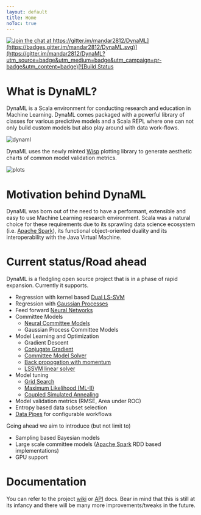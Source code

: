 ```yaml
---
layout: default
title: Home
noToc: true
---
```


[![Join the chat at https://gitter.im/mandar2812/DynaML](https://badges.gitter.im/mandar2812/DynaML.svg)](https://gitter.im/mandar2812/DynaML?utm_source=badge&utm_medium=badge&utm_campaign=pr-badge&utm_content=badge)[![Build Status](https://travis-ci.org/mandar2812/DynaML.svg?branch=branch-1.0)](https://travis-ci.org/mandar2812/DynaML)

What is DynaML?
=================
DynaML is a Scala environment for conducting research and education in Machine Learning. DynaML comes packaged with a powerful library of classes for various predictive models and a Scala REPL where one can not only build custom models but also play around with data work-flows.

![dynaml](https://cloud.githubusercontent.com/assets/1389553/13198526/4481d1b6-d80b-11e5-911b-4ba0a3e0c73e.png)

DynaML uses the newly minted [Wisp](https://github.com/quantifind/wisp) plotting library to generate aesthetic charts of common model validation metrics.

![plots](https://cloud.githubusercontent.com/assets/1389553/13198527/44834078-d80b-11e5-86bb-e16edf32d913.png)

Motivation behind DynaML
=================

DynaML was born out of the need to have a performant, extensible and easy to use Machine Learning research environment. Scala was a natural choice for these requirements due to its sprawling data science ecosystem (i.e. [Apache Spark](http://spark.apache.org/)), its functional object-oriented duality and its interoperability with the Java Virtual Machine.

Current status/Road ahead
=================

DynaML is a fledgling open source project that is in a phase of rapid expansion. Currently it supports.

* Regression with kernel based [Dual LS-SVM](/DynaML/models/#least-squares-support-vector-machines)
* Regression with [Gaussian Processes](/DynaML/models/#gaussian-processes)
* Feed forward [Neural Networks](/DynaML/models/#feed-forward-neural-networks)
* Committee Models
  - [Neural Committee Models](/DynaML/models/#neural-committee-models)
  - Gaussian Process Committee Models
* Model Learning and Optimization
  - Gradient Descent
  - [Conjugate Gradient](/DynaML/optimization-primitives/#conjugate-gradient)
  - [Committee Model Solver](/DynaML/optimization-primitives/#committee-model-solver)
  - [Back propogation with momentum](/DynaML/optimization-primitives/#backpropagation-with-momentum)
  - [LSSVM linear solver](/DynaML/optimization-primitives/#dual-lssvm-solver)
* Model tuning
  * [Grid Search](/DynaML/optimization-primitives/#grid-search)
  * [Maximum Likelihood (ML-II)](/DynaML/optimization-primitives/#maximum-likelihood-ml-ii)
  * [Coupled Simulated Annealing](/DynaML/optimization-primitives/#coupled-simulated-annealing)
* Model validation metrics (RMSE, Area under ROC)
* Entropy based data subset selection
* [Data Pipes](/DynaML/data-pipes/) for configurable workflows

Going ahead we aim to introduce (but not limit to)

* Sampling based Bayesian models
* Large scale committee models ([Apache Spark](http://spark.apache.org/) RDD based implementations)
* GPU support



Documentation
=============
You can refer to the project [wiki](https://github.com/mandar2812/DynaML/wiki) or [API](http://mandar2812.github.io/DynaML/target/site/scaladocs/index.html#package) docs. Bear in mind that this is still at its infancy and there will be many more improvements/tweaks in the future.
